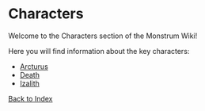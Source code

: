 # Characters

Welcome to the Characters section of the Monstrum Wiki!

Here you will find information about the key characters:
- [Arcturus](#)
- [Death](#)
- [Izalith](#)

[Back to Index](README.md)
